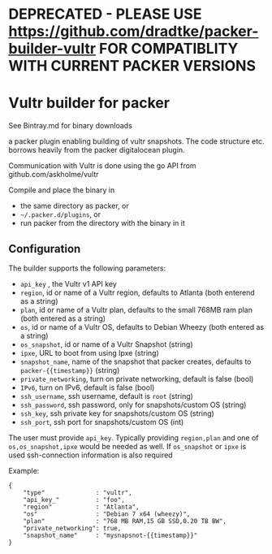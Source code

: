 # DEPRECATED - PLEASE USE https://github.com/dradtke/packer-builder-vultr FOR COMPATIBLITY WITH CURRENT PACKER VERSIONS

# Vultr builder for packer

See Bintray.md for binary downloads

a packer plugin enabling building of vultr snapshots. 
The code structure etc. borrows heavily from the packer digitalocean plugin. 

Communication with Vultr is done using the go API from github.com/askholme/vultr

Compile and place the binary in
* the same directory as packer, or
* `~/.packer.d/plugins`, or
* run packer from the directory with the binary in it

## Configuration

The builder supports the following parameters:
* `api_key` , the Vultr v1 API key
* `region`, id or name of a Vultr region, defaults to Atlanta (both enterend as a string)
* `plan`, id or name of a Vultr plan, defaults to the small 768MB ram plan (both entered as a string)
* `os`, id or name of a Vultr OS, defaults to Debian Wheezy (both entered as a string)
* `os_snapshot`, id or name of a Vultr Snapshot (string)
* `ipxe`, URL to boot from using Ipxe (string)
* `snapshot_name`, name of the snapshot that packer creates, defaults to `packer-{{timestamp}}` (string)
* `private_networking`, turn on private networking, default is false (bool)
* `IPv6`, turn on IPv6, default is false (bool)
* `ssh_username`, ssh username, default is `root` (string)
* `ssh_password`, ssh password, only for snapshots/custom OS (string)
* `ssh_key`, ssh private key for snapshots/custom OS (string)
* `ssh_port`, ssh port for snapshots/custom OS (int)

The user must provide `api_key`. Typically providing `region,plan` and one of `os,os_snapshot,ipxe` 
would be needed as well. If `os_snapshot` or `ipxe` is used ssh-connection information is also required

Example:
```
{
	"type"				: "vultr",
	"api_key_"			: "foo",
	"region"			: "Atlanta",
	"os"				: "Debian 7 x64 (wheezy)",
	"plan"				: "768 MB RAM,15 GB SSD,0.20 TB BW",
	"private_networking": true,
	"snapshot_name"		: "mysnapsnot-{{timestamp}}"	
}
```
